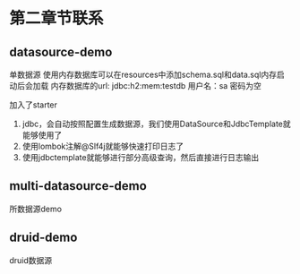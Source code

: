 # 第二章节联系

## datasource-demo

单数据源
使用内存数据库可以在resources中添加schema.sql和data.sql内存启动后会加载
内存数据库的url: jdbc:h2:mem:testdb
用户名：sa
密码为空

加入了starter

1. jdbc，会自动按照配置生成数据源，我们使用DataSource和JdbcTemplate就能够使用了
2. 使用lombok注解@Slf4j就能够快速打印日志了
3. 使用jdbctemplate就能够进行部分高级查询，然后直接进行日志输出

## multi-datasource-demo

所数据源demo

## druid-demo

druid数据源
